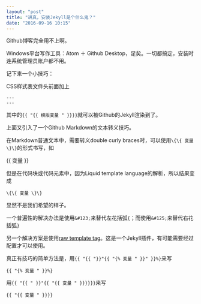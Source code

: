 ```yaml
---
layout: "post"
title: "讲真，安装Jekyll是个什么鬼？"
date: "2016-09-16 10:15"
---
```


Github博客完全用不上啊。

Windows平台写作工具：Atom ＋ Github Desktop，足矣。一切都搞定，安装时连系统管理员账户都不用。

记下来一个小技巧：

CSS样式表文件头前面加上

    ---
    ---

其中的` {{ "{{ 模版变量 " }}}} `就可以被Github的Jekyll渲染到了。

上面又引入了一个Github Markdown的文本转义技巧。

在Markdown普通文本中，需要转义double curly braces时，可以使用` \{\{ 变量 \}\} `的形式书写，如

\{\{ 变量 \}\}

但是在代码块或代码元素中，因为Liquid template language的解析，所以结果变成

```
\{\{ 变量 \}\}
```

显然不是我们希望的样子。

一个普遍性的解决办法是使用` &#123; `来替代左花括弧` { `；而使用` &#125; `来替代右花括弧` } `

另一个解决方案是使用[raw template tag](https://gist.github.com/phaer/1020852)。这是一个Jekyll插件，有可能需要经过配置才可以使用。

真正有技巧的简单方法是，用` {{ "{{ "}}"{{ "{% 变量 " }}" }}%} `来写

```
{{ "{% 变量 " }}%}
```

用` {{ "{{ " }}"{{ "{{ 变量 " }}}}}} `来写

```
{{ "{{ 变量 " }}}}
```

